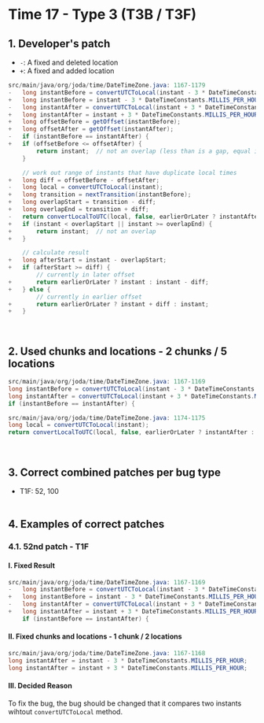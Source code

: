 # Time 17 - Type 3 (T3B / T3F)

## 1. Developer's patch
* `-`: A fixed and deleted location
* `+`: A fixed and added location
```java
src/main/java/org/joda/time/DateTimeZone.java: 1167-1179
-   long instantBefore = convertUTCToLocal(instant - 3 * DateTimeConstants.MILLIS_PER_HOUR);
+   long instantBefore = instant - 3 * DateTimeConstants.MILLIS_PER_HOUR;
-   long instantAfter = convertUTCToLocal(instant + 3 * DateTimeConstants.MILLIS_PER_HOUR);
+   long instantAfter = instant + 3 * DateTimeConstants.MILLIS_PER_HOUR;
+   long offsetBefore = getOffset(instantBefore);
+   long offsetAfter = getOffset(instantAfter);
-   if (instantBefore == instantAfter) {
+   if (offsetBefore <= offsetAfter) {
        return instant;  // not an overlap (less than is a gap, equal is normal case)
    }

    // work out range of instants that have duplicate local times
+   long diff = offsetBefore - offsetAfter;
-   long local = convertUTCToLocal(instant);
+   long transition = nextTransition(instantBefore);
+   long overlapStart = transition - diff;
+   long overlapEnd = transition + diff;
-   return convertLocalToUTC(local, false, earlierOrLater ? instantAfter : instantBefore);
+   if (instant < overlapStart || instant >= overlapEnd) {
+       return instant;  // not an overlap
+   }

    // calculate result
+   long afterStart = instant - overlapStart;
+   if (afterStart >= diff) {
        // currently in later offset
+       return earlierOrLater ? instant : instant - diff;
+   } else {
        // currently in earlier offset
+       return earlierOrLater ? instant + diff : instant;
+   }
```
<br>

## 2. Used chunks and locations - 2 chunks / 5 locations
```java
src/main/java/org/joda/time/DateTimeZone.java: 1167-1169
long instantBefore = convertUTCToLocal(instant - 3 * DateTimeConstants.MILLIS_PER_HOUR);
long instantAfter = convertUTCToLocal(instant + 3 * DateTimeConstants.MILLIS_PER_HOUR);
if (instantBefore == instantAfter) {
```

```java
src/main/java/org/joda/time/DateTimeZone.java: 1174-1175
long local = convertUTCToLocal(instant);
return convertLocalToUTC(local, false, earlierOrLater ? instantAfter : instantBefore);
```
<br>

## 3. Correct combined patches per bug type
* T1F: 52, 100
<br><br>

## 4. Examples of correct patches
### 4.1. 52nd patch - T1F
#### I. Fixed Result
```java
src/main/java/org/joda/time/DateTimeZone.java: 1167-1169
-   long instantBefore = convertUTCToLocal(instant - 3 * DateTimeConstants.MILLIS_PER_HOUR);
+   long instantBefore = instant - 3 * DateTimeConstants.MILLIS_PER_HOUR;
-   long instantAfter = convertUTCToLocal(instant + 3 * DateTimeConstants.MILLIS_PER_HOUR);
+   long instantAfter = instant + 3 * DateTimeConstants.MILLIS_PER_HOUR;
    if (instantBefore == instantAfter) {
```

#### II. Fixed chunks and locations - 1 chunk / 2 locations
```java
src/main/java/org/joda/time/DateTimeZone.java: 1167-1168
long instantAfter = instant - 3 * DateTimeConstants.MILLIS_PER_HOUR;
long instantAfter = instant + 3 * DateTimeConstants.MILLIS_PER_HOUR;
```

#### III. Decided Reason
To fix the bug, the bug should be changed that it compares two instants wihtout ```convertUTCToLocal``` method.
<br><br>